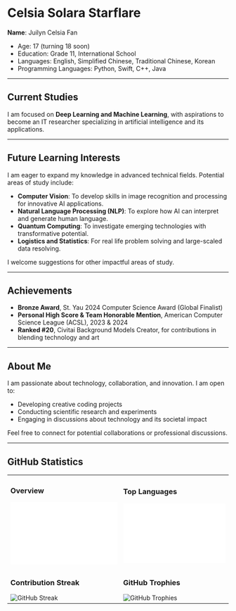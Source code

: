 # Celsia Solara Starflare

**Name**: Juilyn Celsia Fan

- Age: 17 (turning 18 soon)  
- Education: Grade 11, International School  
- Languages: English, Simplified Chinese, Traditional Chinese, Korean
- Programming Languages: Python, Swift, C++, Java

---

## Current Studies
I am focused on **Deep Learning and Machine Learning**, with aspirations to become an IT researcher specializing in artificial intelligence and its applications.

---

## Future Learning Interests
I am eager to expand my knowledge in advanced technical fields. Potential areas of study include:  
- **Computer Vision**: To develop skills in image recognition and processing for innovative AI applications.  
- **Natural Language Processing (NLP)**: To explore how AI can interpret and generate human language.  
- **Quantum Computing**: To investigate emerging technologies with transformative potential.
- **Logistics and Statistics**: For real life problem solving and large-scaled data resolving. 

I welcome suggestions for other impactful areas of study.

---

## Achievements
- **Bronze Award**, St. Yau 2024 Computer Science Award (Global Finalist)  
- **Personal High Score & Team Honorable Mention**, American Computer Science League (ACSL), 2023 & 2024  
- **Ranked #20**, Civitai Background Models Creator, for contributions in blending technology and art  

---

## About Me
I am passionate about technology, collaboration, and innovation. I am open to:  
- Developing creative coding projects  
- Conducting scientific research and experiments  
- Engaging in discussions about technology and its societal impact  

Feel free to connect for potential collaborations or professional discussions.

---

## GitHub Statistics

<table>
  <tr>
    <td>
      <h3>Overview</h3>
      <picture>
        <source srcset="https://raw.githubusercontent.com/CelsiaSolaraStarflare/github-stats/master/generated/overview.svg#gh-dark-mode-only" media="(prefers-color-scheme: dark)" />
        <source srcset="https://raw.githubusercontent.com/CelsiaSolaraStarflare/github-stats/master/generated/overview.svg#gh-light-mode-only" media="(prefers-color-scheme: light), (prefers-color-scheme: no-preference)" />
        <img alt="GitHub Stats" src="https://raw.githubusercontent.com/CelsiaSolaraStarflare/github-stats/master/generated/overview.svg" />
      </picture>
    </td>
    <td>
      <h3>Top Languages</h3>
      <picture>
        <source srcset="https://raw.githubusercontent.com/CelsiaSolaraStarflare/github-stats/master/generated/languages.svg#gh-dark-mode-only" media="(prefers-color-scheme: dark)" />
        <source srcset="https://raw.githubusercontent.com/CelsiaSolaraStarflare/github-stats/master/generated/languages.svg#gh-light-mode-only" media="(prefers-color-scheme: light), (prefers-color-scheme: no-preference)" />
        <img alt="Top Languages" src="https://raw.githubusercontent.com/CelsiaSolaraStarflare/github-stats/master/generated/languages.svg" />
      </picture>
    </td>
  </tr>
  <tr>
    <td>
      <h3>Contribution Streak</h3>
      <picture>
        <source srcset="https://github-readme-streak-stats.herokuapp.com/?user=CelsiaSolaraStarflare&theme=dark" media="(prefers-color-scheme: dark)" />
        <source srcset="https://github-readme-streak-stats.herokuapp.com/?user=CelsiaSolaraStarflare&theme=default" media="(prefers-color-scheme: light), (prefers-color-scheme: no-preference)" />
        <img alt="GitHub Streak" src="https://github-readme-streak-stats.herokuapp.com/?user=CelsiaSolaraStarflare" />
      </picture>
    </td>
    <td>
      <h3>GitHub Trophies</h3>
      <picture>
        <source srcset="https://github-profile-trophy.vercel.app/?username=CelsiaSolaraStarflare&theme=darkhub" media="(prefers-color-scheme: dark)" />
        <source srcset="https://github-profile-trophy.vercel.app/?username=CelsiaSolaraStarflare&theme=flat" media="(prefers-color-scheme: light), (prefers-color-scheme: no-preference)" />
        <img alt="GitHub Trophies" src="https://github-profile-trophy.vercel.app/?username=CelsiaSolaraStarflare" />
      </picture>
    </td>
  </tr>
</table>

